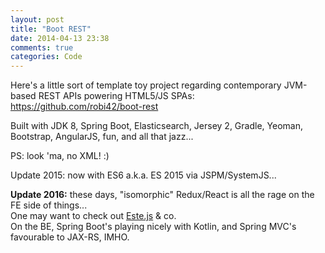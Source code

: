 ```yaml
---
layout: post
title: "Boot REST"
date: 2014-04-13 23:38
comments: true
categories: Code
---
```


Here's a little sort of template toy project regarding contemporary JVM-based REST APIs powering HTML5/JS SPAs: <br>
<https://github.com/robi42/boot-rest>

Built with JDK 8, Spring Boot, Elasticsearch, Jersey 2, Gradle, Yeoman, Bootstrap, AngularJS, fun, and all that jazz...

PS: look 'ma, no XML! :)

Update 2015: now with ES6 a.k.a. ES 2015 via JSPM/SystemJS...

**Update 2016:** these days, "isomorphic" Redux/React is all the rage on the FE side of things...<br>
One may want to check out [Este.js](https://github.com/este/este) & co.<br>
On the BE, Spring Boot's playing nicely with Kotlin, and Spring MVC's favourable to JAX-RS, IMHO.
